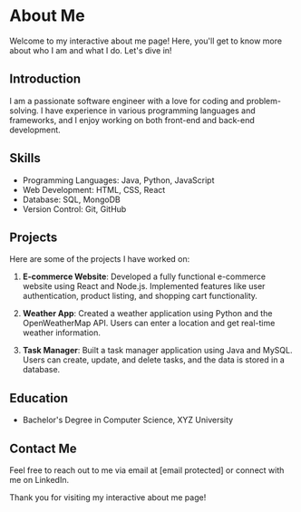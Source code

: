 # About Me

Welcome to my interactive about me page! Here, you'll get to know more about who I am and what I do. Let's dive in!

## Introduction

I am a passionate software engineer with a love for coding and problem-solving. I have experience in various programming languages and frameworks, and I enjoy working on both front-end and back-end development.

## Skills

- Programming Languages: Java, Python, JavaScript
- Web Development: HTML, CSS, React
- Database: SQL, MongoDB
- Version Control: Git, GitHub

## Projects

Here are some of the projects I have worked on:

1. **E-commerce Website**: Developed a fully functional e-commerce website using React and Node.js. Implemented features like user authentication, product listing, and shopping cart functionality.

2. **Weather App**: Created a weather application using Python and the OpenWeatherMap API. Users can enter a location and get real-time weather information.

3. **Task Manager**: Built a task manager application using Java and MySQL. Users can create, update, and delete tasks, and the data is stored in a database.

## Education

- Bachelor's Degree in Computer Science, XYZ University

## Contact Me

Feel free to reach out to me via email at [email protected] or connect with me on LinkedIn.

Thank you for visiting my interactive about me page!
